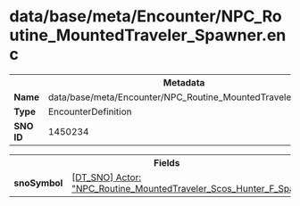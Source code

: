 <h1>data/base/meta/Encounter/NPC_Routine_MountedTraveler_Spawner.enc</h1><table><tr><th colspan="100%">Metadata</th></tr><tr><td><b>Name</b></td><td>data/base/meta/Encounter/NPC_Routine_MountedTraveler_Spawner.enc</td></tr><tr><td><b>Type</b></td><td>EncounterDefinition</td></tr><tr><td><b>SNO ID</b></td><td>1450234</td></tr></table>

<table><tr><th colspan="100%">Fields</th></tr><tr><td><b>snoSymbol</b></td><td><a href="..\Actor\NPC_Routine_MountedTraveler_Scos_Hunter_F_Spawner.acr.md">[DT_SNO] Actor: "NPC_Routine_MountedTraveler_Scos_Hunter_F_Spawner"</a></td></tr></table>

